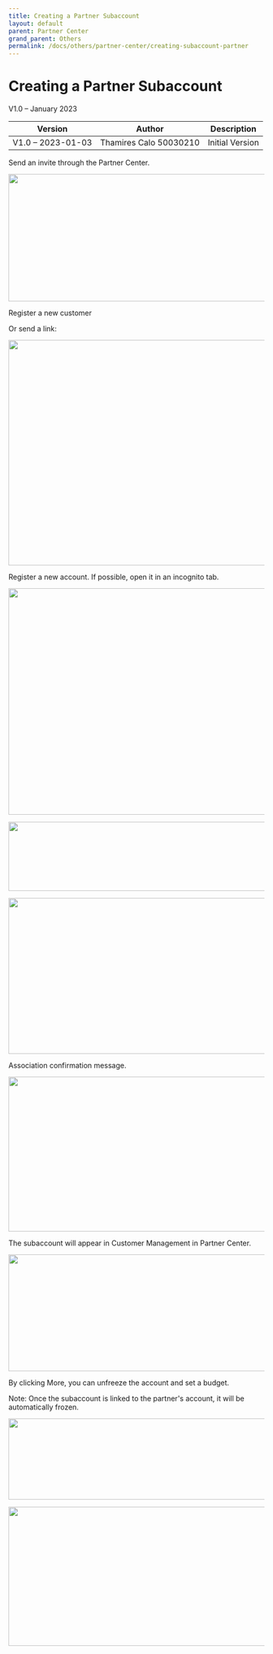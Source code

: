 ```yaml
---
title: Creating a Partner Subaccount
layout: default
parent: Partner Center
grand_parent: Others
permalink: /docs/others/partner-center/creating-subaccount-partner
---
```


# Creating a Partner Subaccount

V1.0 – January 2023

| **Version**       | **Author**                     | **Description**      |
| ----------------- | ------------------------------ | -------------------- |
| V1.0 – 2023-01-03 | Thamires Calo 50030210         | Initial Version      |

Send an invite through the Partner Center.

<img
src="/huaweicloud-knowledge-base/assets/images/others/partner-center/creating-subaccount-partner/image1.png"
style="width:5.76806in;height:2.61736in" />

Register a new customer

Or send a link:

<img
src="/huaweicloud-knowledge-base/assets/images/others/partner-center/creating-subaccount-partner/image2.png"
style="width:5.76806in;height:4.62292in" />

Register a new account. If possible, open it in an incognito tab.

<img
src="/huaweicloud-knowledge-base/assets/images/others/partner-center/creating-subaccount-partner/image3.png"
style="width:5.76806in;height:4.63958in" />

<img
src="/huaweicloud-knowledge-base/assets/images/others/partner-center/creating-subaccount-partner/image4.png"
style="width:5.76806in;height:1.425in" />

<img
src="/huaweicloud-knowledge-base/assets/images/others/partner-center/creating-subaccount-partner/image5.png"
style="width:5.76806in;height:3.19653in" />

Association confirmation message.

<img
src="/huaweicloud-knowledge-base/assets/images/others/partner-center/creating-subaccount-partner/image6.png"
style="width:5.76806in;height:3.17361in" />

The subaccount will appear in Customer Management in Partner Center.

<img
src="/huaweicloud-knowledge-base/assets/images/others/partner-center/creating-subaccount-partner/image7.png"
style="width:5.76806in;height:2.39444in" />

By clicking More, you can unfreeze the account and set a budget.

Note: Once the subaccount is linked to the partner's account, it will be automatically frozen.

<img
src="/huaweicloud-knowledge-base/assets/images/others/partner-center/creating-subaccount-partner/image8.png"
style="width:5.76806in;height:1.67361in" />

<img
src="/huaweicloud-knowledge-base/assets/images/others/partner-center/creating-subaccount-partner/image9.png"
style="width:5.76806in;height:2.85486in" />